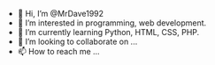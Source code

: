 - 👋 Hi, I’m @MrDave1992
- 👀 I’m interested in programming, web development.
- 🌱 I’m currently learning Python, HTML, CSS, PHP.
- 💞️ I’m looking to collaborate on ...
- 📫 How to reach me ...

<!---
MrDave1992/MrDave1992 is a ✨ special ✨ repository because its `README.md` (this file) appears on your GitHub profile.
You can click the Preview link to take a look at your changes.
--->
